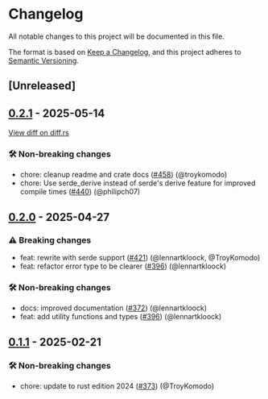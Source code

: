 # Changelog

<!--
This file is automatically generated by our release process.
DO NOT edit it directly.
If you want to add a change log entry for this package,
please create a new file in /changes.d/<pr-number>.toml
Refer to the [README.md](/changes.d/README.md) for more information.
-->

All notable changes to this project will be documented in this file.

The format is based on [Keep a Changelog](https://keepachangelog.com/en/1.0.0/),
and this project adheres to [Semantic Versioning](https://semver.org/spec/v2.0.0.html).

## [Unreleased]

## [0.2.1](https://github.com/ScuffleCloud/scuffle/compare/scuffle-amf0-v0.2.0...scuffle-amf0-v0.2.1) - 2025-05-14

[View diff on diff.rs](https://diff.rs/scuffle-amf0/0.2.0/scuffle-amf0/0.2.1/Cargo.toml)

### 🛠️ Non-breaking changes

- chore: cleanup readme and crate docs ([#458](https://github.com/scufflecloud/scuffle/pull/458)) (@troykomodo)
- chore: Use serde_derive instead of serde's derive feature for improved compile times ([#440](https://github.com/scufflecloud/scuffle/pull/440)) (@philipch07)

## [0.2.0](https://github.com/ScuffleCloud/scuffle/compare/scuffle-amf0-v0.1.1...scuffle-amf0-v0.2.0) - 2025-04-27

### ⚠️ Breaking changes

- feat: rewrite with serde support ([#421](https://github.com/scufflecloud/scuffle/pull/421)) (@lennartkloock, @TroyKomodo)
- feat: refactor error type to be clearer ([#396](https://github.com/scufflecloud/scuffle/pull/396)) (@lennartkloock)

### 🛠️ Non-breaking changes

- docs: improved documentation ([#372](https://github.com/scufflecloud/scuffle/pull/372)) (@lennartkloock)
- feat: add utility functions and types ([#396](https://github.com/scufflecloud/scuffle/pull/396)) (@lennartkloock)

## [0.1.1](https://github.com/ScuffleCloud/scuffle/compare/scuffle-amf0-v0.1.0...scuffle-amf0-v0.1.1) - 2025-02-21

### 🛠️ Non-breaking changes

- chore: update to rust edition 2024 ([#373](https://github.com/scufflecloud/scuffle/pull/373)) (@TroyKomodo)
